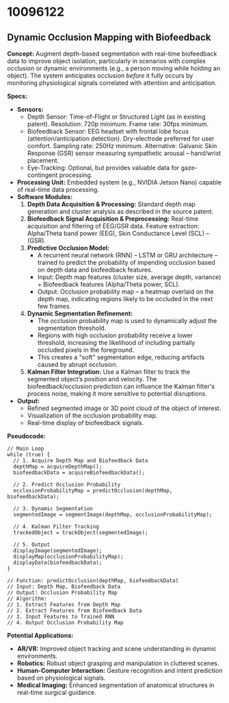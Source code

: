 # 10096122

## Dynamic Occlusion Mapping with Biofeedback

**Concept:** Augment depth-based segmentation with real-time biofeedback data to improve object isolation, particularly in scenarios with complex occlusion or dynamic environments (e.g., a person moving while holding an object). The system anticipates occlusion *before* it fully occurs by monitoring physiological signals correlated with attention and anticipation.

**Specs:**

*   **Sensors:**
    *   Depth Sensor: Time-of-Flight or Structured Light (as in existing patent). Resolution: 720p minimum. Frame rate: 30fps minimum.
    *   Biofeedback Sensor: EEG headset with frontal lobe focus (attention/anticipation detection). Dry-electrode preferred for user comfort. Sampling rate: 250Hz minimum. Alternative: Galvanic Skin Response (GSR) sensor measuring sympathetic arousal – hand/wrist placement.
    *   Eye-Tracking: Optional, but provides valuable data for gaze-contingent processing.
*   **Processing Unit:** Embedded system (e.g., NVIDIA Jetson Nano) capable of real-time data processing.
*   **Software Modules:**
    1.  **Depth Data Acquisition & Processing:** Standard depth map generation and cluster analysis as described in the source patent.
    2.  **Biofeedback Signal Acquisition & Preprocessing:** Real-time acquisition and filtering of EEG/GSR data. Feature extraction: Alpha/Theta band power (EEG), Skin Conductance Level (SCL) – (GSR).
    3.  **Predictive Occlusion Model:**
        *   A recurrent neural network (RNN) – LSTM or GRU architecture – trained to predict the probability of impending occlusion based on depth data and biofeedback features.
        *   Input: Depth map features (cluster size, average depth, variance) + Biofeedback features (Alpha/Theta power, SCL).
        *   Output: Occlusion probability map – a heatmap overlaid on the depth map, indicating regions likely to be occluded in the next few frames.
    4.  **Dynamic Segmentation Refinement:**
        *   The occlusion probability map is used to dynamically adjust the segmentation threshold.
        *   Regions with high occlusion probability receive a lower threshold, increasing the likelihood of including partially occluded pixels in the foreground.
        *   This creates a "soft" segmentation edge, reducing artifacts caused by abrupt occlusion.
    5.  **Kalman Filter Integration:** Use a Kalman filter to track the segmented object’s position and velocity. The biofeedback/occlusion prediction can influence the Kalman filter's process noise, making it more sensitive to potential disruptions.
*   **Output:**
    *   Refined segmented image or 3D point cloud of the object of interest.
    *   Visualization of the occlusion probability map.
    *   Real-time display of biofeedback signals.

**Pseudocode:**

```
// Main Loop
while (true) {
  // 1. Acquire Depth Map and Biofeedback Data
  depthMap = acquireDepthMap();
  biofeedbackData = acquireBiofeedbackData();

  // 2. Predict Occlusion Probability
  occlusionProbabilityMap = predictOcclusion(depthMap, biofeedbackData);

  // 3. Dynamic Segmentation
  segmentedImage = segmentImage(depthMap, occlusionProbabilityMap);

  // 4. Kalman Filter Tracking
  trackedObject = trackObject(segmentedImage);

  // 5. Output
  displayImage(segmentedImage);
  displayMap(occlusionProbabilityMap);
  displayData(biofeedbackData);
}

// Function: predictOcclusion(depthMap, biofeedbackData)
// Input: Depth Map, Biofeedback Data
// Output: Occlusion Probability Map
// Algorithm:
// 1. Extract Features from Depth Map
// 2. Extract Features from Biofeedback Data
// 3. Input Features to Trained RNN
// 4. Output Occlusion Probability Map
```

**Potential Applications:**

*   **AR/VR:** Improved object tracking and scene understanding in dynamic environments.
*   **Robotics:** Robust object grasping and manipulation in cluttered scenes.
*   **Human-Computer Interaction:** Gesture recognition and intent prediction based on physiological signals.
*   **Medical Imaging:** Enhanced segmentation of anatomical structures in real-time surgical guidance.
